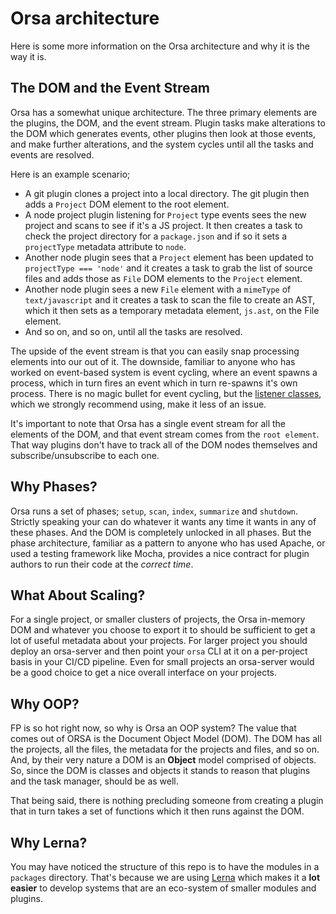 # Orsa architecture

Here is some more information on the Orsa architecture and why it is the way it is.

## The DOM and the Event Stream

Orsa has a somewhat unique architecture. The three primary elements are the plugins, the DOM, and the event stream. Plugin tasks make alterations to the DOM which generates events, other plugins then look at those events, and make further alterations, and the system cycles until all the tasks and events are resolved.

Here is an example scenario;

* A git plugin clones a project into a local directory. The git plugin then adds a `Project` DOM element to the root element.
* A node project plugin listening for `Project` type events sees the new project and scans to see if it's a JS project. It then creates a task to check the project directory for a `package.json` and if so it sets a `projectType` metadata attribute to `node`.
* Another node plugin sees that a `Project` element has been updated to `projectType === 'node'` and it creates a task to grab the list of source files and adds those as `File` DOM elements to the `Project` element.
* Another node plugin sees a new `File` element with a `mimeType` of `text/javascript` and it creates a task to scan the file to create an AST, which it then sets as a temporary metadata element, `js.ast`, on the File element.
* And so on, and so on, until all the tasks are resolved.

The upside of the event stream is that you can easily snap processing elements into our out of it. The downside, familiar to anyone who has worked on event-based system is event cycling, where an event spawns a process, which in turn fires an event which in turn re-spawns it's own process. There is no magic bullet for event cycling, but the [listener classes](https://github.com/orsa-actual/orsa/tree/master/packages/orsa-listeners), which we strongly recommend using, make it less of an issue.

It's important to note that Orsa has a single event stream for all the elements of the DOM, and that event stream comes from the `root element`. That way plugins don't have to track all of the DOM nodes themselves and subscribe/unsubscribe to each one.

## Why Phases?

Orsa runs a set of phases; `setup`, `scan`, `index`, `summarize` and `shutdown`. Strictly speaking your can do whatever it wants any time it wants in any of these phases. And the DOM is completely unlocked in all phases. But the phase architecture, familiar as a pattern to anyone who has used Apache, or used a testing framework like Mocha, provides a nice contract for plugin authors to run their code at the *correct time*.

## What About Scaling?

For a single project, or smaller clusters of projects, the Orsa in-memory DOM and whatever you choose to export it to should be sufficient to get a lot of useful metadata about your projects. For larger project you should deploy an orsa-server and then point your `orsa` CLI at it on a per-project basis in your CI/CD pipeline. Even for small projects an orsa-server would be a good choice to get a nice overall interface on your projects.

## Why OOP?

FP is so hot right now, so why is Orsa an OOP system? The value that comes out of ORSA is the Document Object Model (DOM). The DOM has all the projects, all the files, the metadata for the projects and files, and so on. And, by their very nature a DOM is an **Object** model comprised of objects. So, since the DOM is classes and objects it stands to reason that plugins and the task manager, should be as well.

That being said, there is nothing precluding someone from creating a plugin that in turn takes a set of functions which it then runs against the DOM.

## Why Lerna?

You may have noticed the structure of this repo is to have the modules in a `packages` directory. That's because we are using [Lerna](https://github.com/lerna/lerna) which makes it a **lot easier** to develop systems that are an eco-system of smaller modules and plugins.
